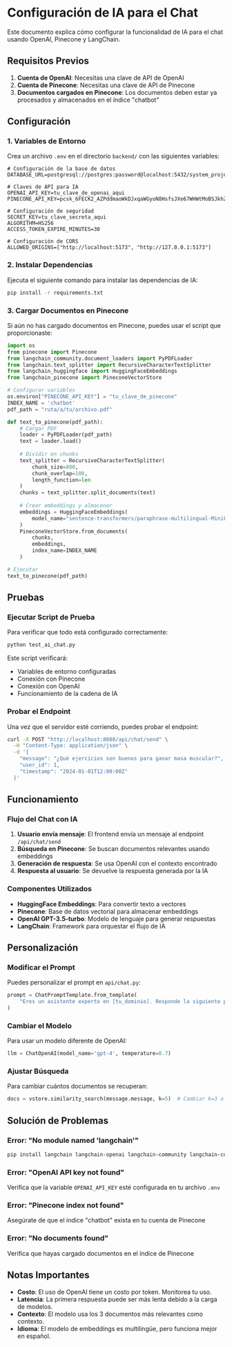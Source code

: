 # Configuración de IA para el Chat

Este documento explica cómo configurar la funcionalidad de IA para el chat usando OpenAI, Pinecone y LangChain.

## Requisitos Previos

1. **Cuenta de OpenAI**: Necesitas una clave de API de OpenAI
2. **Cuenta de Pinecone**: Necesitas una clave de API de Pinecone
3. **Documentos cargados en Pinecone**: Los documentos deben estar ya procesados y almacenados en el índice "chatbot"

## Configuración

### 1. Variables de Entorno

Crea un archivo `.env` en el directorio `backend/` con las siguientes variables:

```env
# Configuración de la base de datos
DATABASE_URL=postgresql://postgres:password@localhost:5432/system_project

# Claves de API para IA
OPENAI_API_KEY=tu_clave_de_openai_aqui
PINECONE_API_KEY=pcsk_6FECK2_AZPddmaoWkDJxqaWGyoN8HsfsJXe67WHWtMoBSJkhZiaCQ58KDMgZJXHA2sqBWv

# Configuración de seguridad
SECRET_KEY=tu_clave_secreta_aqui
ALGORITHM=HS256
ACCESS_TOKEN_EXPIRE_MINUTES=30

# Configuración de CORS
ALLOWED_ORIGINS=["http://localhost:5173", "http://127.0.0.1:5173"]
```

### 2. Instalar Dependencias

Ejecuta el siguiente comando para instalar las dependencias de IA:

```bash
pip install -r requirements.txt
```

### 3. Cargar Documentos en Pinecone

Si aún no has cargado documentos en Pinecone, puedes usar el script que proporcionaste:

```python
import os
from pinecone import Pinecone
from langchain_community.document_loaders import PyPDFLoader
from langchain.text_splitter import RecursiveCharacterTextSplitter
from langchain_huggingface import HuggingFaceEmbeddings
from langchain_pinecone import PineconeVectorStore

# Configurar variables
os.environ["PINECONE_API_KEY"] = "tu_clave_de_pinecone"
INDEX_NAME = 'chatbot'
pdf_path = "ruta/a/tu/archivo.pdf"

def text_to_pinecone(pdf_path):
    # Cargar PDF
    loader = PyPDFLoader(pdf_path)
    text = loader.load()
    
    # Dividir en chunks
    text_splitter = RecursiveCharacterTextSplitter(
        chunk_size=800,
        chunk_overlap=100,
        length_function=len
    )
    chunks = text_splitter.split_documents(text)
    
    # Crear embeddings y almacenar
    embeddings = HuggingFaceEmbeddings(
        model_name="sentence-transformers/paraphrase-multilingual-MiniLM-L12-v2"
    )
    PineconeVectorStore.from_documents(
        chunks,
        embeddings,
        index_name=INDEX_NAME
    )

# Ejecutar
text_to_pinecone(pdf_path)
```

## Pruebas

### Ejecutar Script de Prueba

Para verificar que todo está configurado correctamente:

```bash
python test_ai_chat.py
```

Este script verificará:
- Variables de entorno configuradas
- Conexión con Pinecone
- Conexión con OpenAI
- Funcionamiento de la cadena de IA

### Probar el Endpoint

Una vez que el servidor esté corriendo, puedes probar el endpoint:

```bash
curl -X POST "http://localhost:8080/api/chat/send" \
  -H "Content-Type: application/json" \
  -d '{
    "message": "¿Qué ejercicios son buenos para ganar masa muscular?",
    "user_id": 1,
    "timestamp": "2024-01-01T12:00:00Z"
  }'
```

## Funcionamiento

### Flujo del Chat con IA

1. **Usuario envía mensaje**: El frontend envía un mensaje al endpoint `/api/chat/send`
2. **Búsqueda en Pinecone**: Se buscan documentos relevantes usando embeddings
3. **Generación de respuesta**: Se usa OpenAI con el contexto encontrado
4. **Respuesta al usuario**: Se devuelve la respuesta generada por la IA

### Componentes Utilizados

- **HuggingFace Embeddings**: Para convertir texto a vectores
- **Pinecone**: Base de datos vectorial para almacenar embeddings
- **OpenAI GPT-3.5-turbo**: Modelo de lenguaje para generar respuestas
- **LangChain**: Framework para orquestar el flujo de IA

## Personalización

### Modificar el Prompt

Puedes personalizar el prompt en `api/chat.py`:

```python
prompt = ChatPromptTemplate.from_template(
    "Eres un asistente experto en [tu_dominio]. Responde la siguiente pregunta utilizando los documentos como contexto:\n\n{context}\n\nPregunta: {question}\n\nResponde de manera [estilo_deseado]."
)
```

### Cambiar el Modelo

Para usar un modelo diferente de OpenAI:

```python
llm = ChatOpenAI(model_name='gpt-4', temperature=0.7)
```

### Ajustar Búsqueda

Para cambiar cuántos documentos se recuperan:

```python
docs = vstore.similarity_search(message.message, k=5)  # Cambiar k=3 a k=5
```

## Solución de Problemas

### Error: "No module named 'langchain'"
```bash
pip install langchain langchain-openai langchain-community langchain-core langchain-pinecone
```

### Error: "OpenAI API key not found"
Verifica que la variable `OPENAI_API_KEY` esté configurada en tu archivo `.env`

### Error: "Pinecone index not found"
Asegúrate de que el índice "chatbot" exista en tu cuenta de Pinecone

### Error: "No documents found"
Verifica que hayas cargado documentos en el índice de Pinecone

## Notas Importantes

- **Costo**: El uso de OpenAI tiene un costo por token. Monitorea tu uso.
- **Latencia**: La primera respuesta puede ser más lenta debido a la carga de modelos.
- **Contexto**: El modelo usa los 3 documentos más relevantes como contexto.
- **Idioma**: El modelo de embeddings es multilingüe, pero funciona mejor en español. 